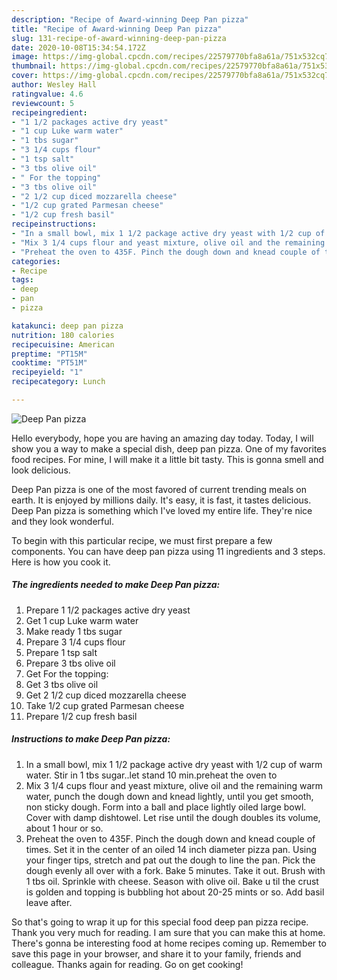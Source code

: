 ```yaml
---
description: "Recipe of Award-winning Deep Pan pizza"
title: "Recipe of Award-winning Deep Pan pizza"
slug: 131-recipe-of-award-winning-deep-pan-pizza
date: 2020-10-08T15:34:54.172Z
image: https://img-global.cpcdn.com/recipes/22579770bfa8a61a/751x532cq70/deep-pan-pizza-recipe-main-photo.jpg
thumbnail: https://img-global.cpcdn.com/recipes/22579770bfa8a61a/751x532cq70/deep-pan-pizza-recipe-main-photo.jpg
cover: https://img-global.cpcdn.com/recipes/22579770bfa8a61a/751x532cq70/deep-pan-pizza-recipe-main-photo.jpg
author: Wesley Hall
ratingvalue: 4.6
reviewcount: 5
recipeingredient:
- "1 1/2 packages active dry yeast"
- "1 cup Luke warm water"
- "1 tbs sugar"
- "3 1/4 cups flour"
- "1 tsp salt"
- "3 tbs olive oil"
- " For the topping"
- "3 tbs olive oil"
- "2 1/2 cup diced mozzarella cheese"
- "1/2 cup grated Parmesan cheese"
- "1/2 cup fresh basil"
recipeinstructions:
- "In a small bowl, mix 1 1/2 package active dry yeast with 1/2 cup of warm water. Stir in 1 tbs sugar..let stand 10 min.preheat the oven to"
- "Mix 3 1/4 cups flour and yeast mixture, olive oil and the remaining warm water, punch the dough down and knead lightly, until you get smooth, non sticky dough. Form into a ball and place lightly oiled large bowl. Cover with damp dishtowel. Let rise until the dough doubles its volume, about 1 hour or so."
- "Preheat the oven to 435F. Pinch the dough down and knead couple of times. Set it in the center of an oiled 14 inch diameter pizza pan. Using your finger tips, stretch and pat out the dough to line the pan. Pick the dough evenly all over with a fork. Bake 5 minutes. Take it out. Brush with 1 tbs oil. Sprinkle with cheese. Season with olive oil. Bake u til the crust is golden and topping is bubbling hot about 20-25 mints or so. Add basil leave after."
categories:
- Recipe
tags:
- deep
- pan
- pizza

katakunci: deep pan pizza 
nutrition: 180 calories
recipecuisine: American
preptime: "PT15M"
cooktime: "PT51M"
recipeyield: "1"
recipecategory: Lunch

---
```



![Deep Pan pizza](https://img-global.cpcdn.com/recipes/22579770bfa8a61a/751x532cq70/deep-pan-pizza-recipe-main-photo.jpg)

Hello everybody, hope you are having an amazing day today. Today, I will show you a way to make a special dish, deep pan pizza. One of my favorites food recipes. For mine, I will make it a little bit tasty. This is gonna smell and look delicious.

Deep Pan pizza is one of the most favored of current trending meals on earth. It is enjoyed by millions daily. It's easy, it is fast, it tastes delicious. Deep Pan pizza is something which I've loved my entire life. They're nice and they look wonderful.




To begin with this particular recipe, we must first prepare a few components. You can have deep pan pizza using 11 ingredients and 3 steps. Here is how you cook it.

<!--inarticleads1-->

##### The ingredients needed to make Deep Pan pizza:

1. Prepare 1 1/2 packages active dry yeast
1. Get 1 cup Luke warm water
1. Make ready 1 tbs sugar
1. Prepare 3 1/4 cups flour
1. Prepare 1 tsp salt
1. Prepare 3 tbs olive oil
1. Get  For the topping:
1. Get 3 tbs olive oil
1. Get 2 1/2 cup diced mozzarella cheese
1. Take 1/2 cup grated Parmesan cheese
1. Prepare 1/2 cup fresh basil




<!--inarticleads2-->

##### Instructions to make Deep Pan pizza:

1. In a small bowl, mix 1 1/2 package active dry yeast with 1/2 cup of warm water. Stir in 1 tbs sugar..let stand 10 min.preheat the oven to
1. Mix 3 1/4 cups flour and yeast mixture, olive oil and the remaining warm water, punch the dough down and knead lightly, until you get smooth, non sticky dough. Form into a ball and place lightly oiled large bowl. Cover with damp dishtowel. Let rise until the dough doubles its volume, about 1 hour or so.
1. Preheat the oven to 435F. Pinch the dough down and knead couple of times. Set it in the center of an oiled 14 inch diameter pizza pan. Using your finger tips, stretch and pat out the dough to line the pan. Pick the dough evenly all over with a fork. Bake 5 minutes. Take it out. Brush with 1 tbs oil. Sprinkle with cheese. Season with olive oil. Bake u til the crust is golden and topping is bubbling hot about 20-25 mints or so. Add basil leave after.




So that's going to wrap it up for this special food deep pan pizza recipe. Thank you very much for reading. I am sure that you can make this at home. There's gonna be interesting food at home recipes coming up. Remember to save this page in your browser, and share it to your family, friends and colleague. Thanks again for reading. Go on get cooking!
